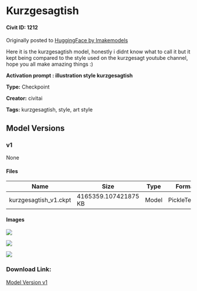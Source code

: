 # Kurzgesagtish

#### Civit ID: 1212

<p>Originally posted to <a href="https://huggingface.co/Imakemodels/Kurzgesagtish" rel="ugc" target="_blank">HuggingFace by Imakemodels</a></p><p>Here it is the kurzgesagtish model, honestly i didnt know what to call it but it kept being compared to the style used on the kurzgesagt youtube channel, hope you all make amazing things :)</p><p><strong>Activation prompt : illustration style kurzgesagtish</strong></p>

**Type:** Checkpoint

**Creator:** civitai

**Tags:** kurzgesagtish, style, art style

## Model Versions

### v1

None

#### Files

| Name | Size | Type | Format | Download Url | AutoV1 | AutoV2 | SHA256 | CRC32 | BLAKE3 |
| --- | --- | --- | --- | --- | --- | --- | --- | --- | --- |
| kurzgesagtish_v1.ckpt | 4165359.107421875 KB | Model | PickleTensor | https://civitai.com/api/download/models/1268 | 079B172E | 9DBF06A352 | 9DBF06A352C8ABABD28E7BDC9176D283576603861AF0D6D28170870ABEA90000 | 0A427EE4 | 7935CB04F2D0BAB8ABCD88D2C732A699C97514BC8ED4CA09B46D81616303E70B |

#### Images

<p><img src="https://image.civitai.com/xG1nkqKTMzGDvpLrqFT7WA/826a1372-8678-4f7a-9f45-69a0f4436600/width=450/10459.jpeg" /></p>

<p><img src="https://image.civitai.com/xG1nkqKTMzGDvpLrqFT7WA/29801e93-e1c3-4384-617e-659e273ba100/width=450/10460.jpeg" /></p>

<p><img src="https://image.civitai.com/xG1nkqKTMzGDvpLrqFT7WA/c69fe5db-5540-428e-384c-002e16dad700/width=450/10461.jpeg" /></p>

### Download Link:

[Model Version v1](https://civitai.com/api/download/models/1268)


